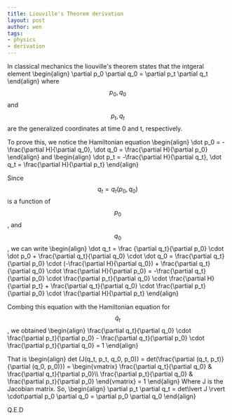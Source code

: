 ```yaml
---
title: Liouville's Theorem derivation
layout: post
author: wen
tags:
- physics
- derivation
---
```


In classical mechanics the liouville's theorem states that the intgeral element
\begin{align}
\partial p_0 \partial q_0 = \partial p_t \partial q_t
\end{align}
where $$p_0, q_0 $$ and $$p_t, q_t$$are the generalized coordinates at time 0 and t, respectively.

To prove this, we notice the Hamiltonian equation
\begin{align}
\dot p_0 = -\frac{\partial H}{\partial q_0},
\dot q_0 = \frac{\partial H}{\partial p_0}
\end{align}
and
\begin{align}
\dot p_t = -\frac{\partial H}{\partial q_t},
\dot q_t = \frac{\partial H}{\partial p_t}
\end{align}

Since $$q_t=q_t(p_0,q_0)$$ is a function of $$p_0$$, and $$q_0$$, we can write
\begin{align}
\dot q_t = \frac {\partial q_t}{\partial p_0} \cdot \dot p_0 + \frac{\partial q_t}{\partial q_0} \cdot  \dot q_0 = \frac{\partial q_t}{\partial p_0} \cdot (-\frac{\partial H}{\partial q_0}) + \frac{\partial q_t}{\partial q_0} \cdot \frac{\partial H}{\partial p_0} = -\frac{\partial q_t}{\partial p_0} \cdot \frac{\partial p_t}{\partial q_0} \cdot \frac{\partial H}{\partial p_t} + \frac{\partial q_t}{\partial q_0} \cdot \frac{\partial p_t}{\partial p_0} \cdot \frac{\partial H}{\partial p_t}
\end{align}

Combing this equation with the Hamiltonian equation for $$\dot q_t$$, we obtained
\begin{align}
\frac{\partial q_t}{\partial q_0} \cdot \frac{\partial p_t}{\partial p_0} - \frac{\partial q_t}{\partial p_0} \cdot \frac{\partial p_t}{\partial q_0} = 1
\end{align}

That is
\begin{align}
det (J(q_t, p_t, q_0, p_0)) = det(\frac{\partial (q_t, p_t)}{\partial (q_0, p_0)}) = \begin{vmatrix}
\frac{\partial q_t}{\partial q_0} & \frac{\partial q_t}{\partial p_0}\\\ \frac{\partial p_t}{\partial q_0} & \frac{\partial p_t}{\partial p_0}
\end{vmatrix} = 1
\end{align}
Where J is the Jacobian matrix.
So,
\begin{align}
\partial p_t \partial q_t = det\lvert J \rvert \cdot\partial p_0 \partial q_0 = \partial p_0 \partial q_0
\end{align}

Q.E.D
